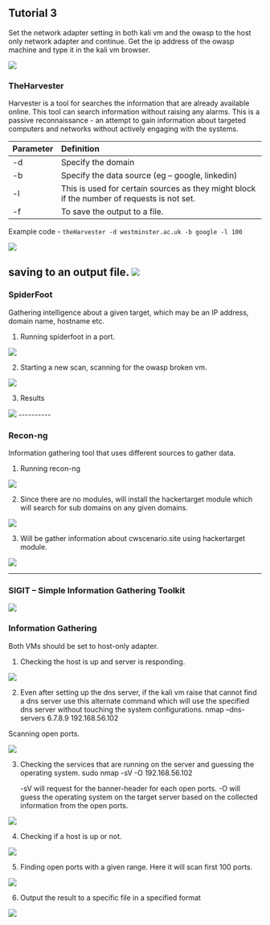 ## Tutorial 3

 Set the network adapter setting in both kali vm and the owasp to the host only network adapter and continue.
Get the ip address of the owasp machine and type it in the kali vm browser.



<img src="https://github.com/mr-desilva/6COSC019C-Cyber-Security/blob/main/Tutorial%203/images/img1.png">


### TheHarvester
Harvester is a tool for searches the information that are already available online. This tool can search information without raising any alarms. This is a passive reconnaissance - an attempt to gain information about targeted computers and networks without actively engaging with the systems.

|Parameter|Definition|
|:----|:----|
|-d|Specify the domain|
|-b|Specify the data source (eg – google, linkedin)|
|-l|This is used for certain sources as they might block if the number of requests is not set.|
|-f|To save the output to a file.|


Example code - `theHarvester -d westminster.ac.uk -b google -l 100`

<img src="https://github.com/mr-desilva/6COSC019C-Cyber-Security/blob/main/Tutorial%203/images/img2.png">

saving to an output file.
<img src="https://github.com/mr-desilva/6COSC019C-Cyber-Security/blob/main/Tutorial%203/images/img3.png">
----------


### SpiderFoot
Gathering intelligence about a given target, which may be an IP address, domain name, hostname etc.

1. Running spiderfoot in a port.
<img src="https://github.com/mr-desilva/6COSC019C-Cyber-Security/blob/main/Tutorial%203/images/img4.png">

2. Starting a new scan, scanning for the owasp broken vm.
<img src="https://github.com/mr-desilva/6COSC019C-Cyber-Security/blob/main/Tutorial%203/images/img5.png">

3. Results
<img src="https://github.com/mr-desilva/6COSC019C-Cyber-Security/blob/main/Tutorial%203/images/img6.png">
----------

### Recon-ng

Information gathering tool that uses different sources to gather data.

1. Running recon-ng
<img src="https://github.com/mr-desilva/6COSC019C-Cyber-Security/blob/main/Tutorial%203/images/img7.png">

2. Since there are no modules, will install the hackertarget module which will search for sub domains on any given domains.
<img src="https://github.com/mr-desilva/6COSC019C-Cyber-Security/blob/main/Tutorial%203/images/img8.png">

3. Will be gather information about cwscenario.site using hackertarget module.
<img src="https://github.com/mr-desilva/6COSC019C-Cyber-Security/blob/main/Tutorial%203/images/img9.png">

----------


### SIGIT – Simple Information Gathering Toolkit
<img src="https://github.com/mr-desilva/6COSC019C-Cyber-Security/blob/main/Tutorial%203/images/img10.png">

### Information Gathering
Both VMs should be set to host-only adapter.

1. Checking the host is up and server is responding.
<img src="https://github.com/mr-desilva/6COSC019C-Cyber-Security/blob/main/Tutorial%203/images/img11.png">

2. Even after setting up the dns server, if the kali vm raise that cannot find a dns server use this alternate command which will use the specified dns server without touching the system configurations.
nmap –dns-servers 6.7.8.9 192.168.56.102

Scanning open ports.

<img src="https://github.com/mr-desilva/6COSC019C-Cyber-Security/blob/main/Tutorial%203/images/img12.png">

3. Checking the services that are running on the server and guessing the operating system.
sudo nmap  -sV -O 192.168.56.102

    -sV will request for the banner-header for each open ports.
    -O will guess the operating system on the target server based on the collected information from the open ports.

<img src="https://github.com/mr-desilva/6COSC019C-Cyber-Security/blob/main/Tutorial%203/images/img13.png">

4. Checking if a host is up or not.
<img src="https://github.com/mr-desilva/6COSC019C-Cyber-Security/blob/main/Tutorial%203/images/img14.png">

5. Finding open ports with a given range. Here it will scan first 100 ports.
<img src="https://github.com/mr-desilva/6COSC019C-Cyber-Security/blob/main/Tutorial%203/images/img15.png">

6. Output the result to a specific file in a specified format
<img src="https://github.com/mr-desilva/6COSC019C-Cyber-Security/blob/main/Tutorial%203/images/img16.png">